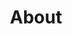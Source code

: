 ---
title: "About"
type: "homepage"
intro: >-
  **Hei! Moi!** My name is **Fajar**, a **cyber security, IT consulting, and software development specialist** whose journey spans from **Indonesia**&nbsp;🇮🇩, **Finland**&nbsp;🇫🇮, and **Norway**&nbsp;🇳🇴. With a **Bachelor’s in Computer Science from UGM** and **Master’s degrees from Aalto University** and **NTNU**, I have **solved numerous clients' problems**, delivered **competition-winning software**, **resolved critical vulnerabilities**, and **designed secure protocols** as well as **helped others master complex topics**. I combine **technical depth**, **structured & detail-oriented problem-solving**, and **international experience** to **create secure**, **practical systems** organizations can **trust**.

modal_text_top: >-
  **Hei! Moi!** My name is **Fajar** Malik. My journey has taken me from **Indonesia**&nbsp;🇮🇩 to **Finland**&nbsp;🇫🇮 and **Norway**&nbsp;🇳🇴. It began with my **Bachelor's in Computer Science from UGM**, where I also worked to deliver **14 software solutions in a year &mdash; all on time, within budget, and with 100% client acceptance**. Alongside this, I also developed **Android and web applications**, including an **competition-winning project at the national level**. My focus has always been on creating solutions that **solve real client problems**, not just ticking technical boxes.
  <br><br>
  During my studies in **Finland** and **Norway**, I built on this foundation through **hands-on** roles in **cyber security and cloud computing**. It started with **guiding students through hands-on cyber security challenges**, not only helped them to succeed but also **strengthened my mastery of the topics**. I went on to develop **backend** components for an **automated testing** system, resolving a **critical security vulnerability** in the process. For my **master's thesis**, I addressed a privacy concern by designing a **privacy-preserving (pseudonymous) cloud authentication protocol**, implemented as a full-stack **prototype** and **verified formally**.
  <br><br>
  I bring this **wide range of skills** with **structured, detail-oriented approach** to **help** organizations **build secure, practical systems** they can rely on.

# modal_spotlight_text: >-
    
# modal_spotlight_icon: "heart"

modal_text_bottom: >-
  When I am **not working on tech**, you’ll probably **find me**:<br>
  🏸 At the court playing **badminton**,<br>
  ⚽ Watching **football**,<br>
  ⛷️ **Skiing** down the hill,<br>
  🔫 At home playing **Counter Strike**<br>
  🖥️ **Building** a PC, or just<br>
  ⌨️ Changing my **keycaps**.


quickfacts:
  - title: "Education"
    icon: "graduation-cap"
    value: "🇪🇺&nbsp;**Erasmus Mundus Joint Master's in Security & Cloud Computing (SECCLO)**, Aalto University&nbsp;🇫🇮 and Norwegian University of Science & Technology&nbsp;🇳🇴<br>**Bachelor in Computer Science**, Universitas Gadjah Mada&nbsp;🇮🇩"
  - title: "Awards"
    icon: "trophy"
    value: "🇪🇺&nbsp;**Erasmus Mundus scholarship awardee**<br>from the European Union (2022-2024) with **~3.5%** acceptance rate"
  - title: "Languages"
    icon: "language"
    value: "🇬🇧&nbsp;**English** (full professional)<br>🇫🇮&nbsp;**Finnish** (elementary)<br>🇮🇩&nbsp;**Indonesian** (native)"
---
